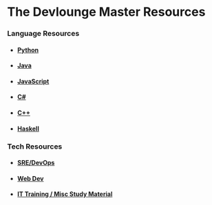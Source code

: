 # The Devlounge Master Resources

### Language Resources
* #### [Python](https://github.com/TheDevlounge/master-resources/blob/master/python.md)
* #### [Java](https://github.com/TheDevlounge/master-resources/blob/master/java.md)
* #### [JavaScript](https://github.com/TheDevlounge/master-resources/blob/master/javascript.md)
* #### [C#](https://github.com/TheDevlounge/master-resources/blob/master/csharp.md)
* #### [C++](https://github.com/TheDevlound/master-resources/blob/master/cplusplus.md)
* #### [Haskell](https://github.com/TheDevlounge/master-resources/blob/master/haskell.md)

### Tech Resources
* #### [SRE/DevOps](https://github.com/TheDevlounge/master-resources/blob/master/sreanddevops.md)
* #### [Web Dev](https://github.com/TheDevlounge/master-resources/blob/master/web.md)
* #### [IT Training / Misc Study Material](https://github.com/TheDevlounge/master-resources/blob/master/study.md)
